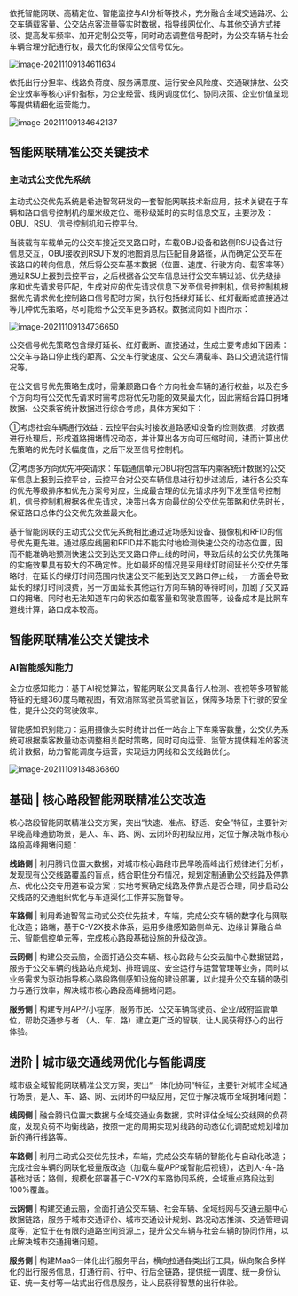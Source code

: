依托智能网联、高精定位、智能监控与AI分析等技术，充分融合全域交通路况、公交车辆载客量、公交站点客流量等实时数据，指导线网优化、与其他交通方式接驳、提高发车频率、加开定制公交等，同时动态调整信号配时，为公交车辆与社会车辆合理分配通行权，最大化的保障公交信号优先。

![image-20211109134611634](https://gitee.com/er-huomeng/l-img/raw/master/image-20211109134611634.png)

依托出行分担率、线路负荷度、服务满意度、运行安全风险度、交通碳排放、公交企业效率等核心评价指标，为企业经营、线网调度优化、协同决策、企业价值呈现等提供精细化运营能力。

![image-20211109134642137](https://gitee.com/er-huomeng/l-img/raw/master/image-20211109134642137.png)

## 智能网联精准公交关键技术

### 主动式公交优先系统

主动式公交优先系统是希迪智驾研发的一套智能网联技术新应用，技术关键在于车辆和路口信号控制机的厘米级定位、毫秒级延时的实时信息交互，主要涉及：OBU、RSU、信号控制机和云控平台。

当装载有车载单元的公交车接近交叉路口时，车载OBU设备和路侧RSU设备进行信息交互，OBU接收到RSU下发的地图消息后匹配自身路径，从而确定公交车在该路口的转向信息，然后将公交车基本数据（位置、速度、行驶方向、载客率等）通过RSU上报到云控平台，之后根据各公交车信息进行公交车辆过滤、优先级排序和优先请求号匹配，生成对应的优先请求信息下发至信号控制机，信号控制机根据优先请求优化控制路口信号配时方案，执行包括绿灯延长、红灯截断或直接通过等几种优先策略，尽可能给予公交车更多路权。数据流向如下图所示：

![image-20211109134736650](https://gitee.com/er-huomeng/l-img/raw/master/image-20211109134736650.png)

公交信号优先策略包含绿灯延长、红灯截断、直接通过，生成主要考虑如下因素：公交车与路口停止线的距离、公交车行驶速度、公交车满载率、路口交通流运行情况等。

在公交信号优先策略生成时，需兼顾路口各个方向社会车辆的通行权益，以及在多个方向均有公交优先请求时需考虑将优先功能的效果最大化，因此需结合路口拥堵数据、公交乘客统计数据进行综合考虑，具体方案如下：

①考虑社会车辆通行效益：云控平台实时接收道路感知设备的检测数据，对数据进行处理后，形成道路拥堵情况动态，并计算出各方向可压缩时间，进而计算出优先策略的优先时长幅度值，之后下发至信号控制机。

②考虑多方向优先冲突请求：车载通信单元OBU将包含车内乘客统计数据的公交车信息上报到云控平台，云控平台对公交车辆信息进行初步过滤后，进行各公交车的优先等级排序和优先方案号对应，生成最合理的优先请求序列下发至信号控制机，信号控制机根据各优先请求，决策出各方向最优的公交优先策略和优先时长，保证路口总体的公交优先效益最大化。

基于智能网联的主动式公交优先系统相比通过近场感知设备、摄像机和RFID的信号优先更先进。通过感应线圈和RFID并不能实时地检测快速公交的动态位置，因而不能准确地预测快速公交到达交叉路口停止线的时间，导致后续的公交优先策略的实施效果具有较大的不确定性。比如最坏的情况是采用绿灯时间延长公交优先策略时，在延长的绿灯时间范围内快速公交不能到达交叉路口停止线，一方面会导致延长的绿灯时间浪费，另一方面延长其他运行方向车辆的等待时间，加剧了交叉路口的拥堵。同时也无法知道车内的状态如载客量和驾驶意图等，设备成本是比照车道线计算，路口成本较高。

## 智能网联精准公交关键技术

### AI智能感知能力

全方位感知能力：基于AI视觉算法，智能网联公交具备行人检测、夜视等多项智能特征的无缝360度鸟瞰视图，有效消除驾驶员驾驶盲区，保障多场景下行驶的安全性，提升公交的驾驶效率。

智能感知识别能力：运用摄像头实时统计出任一站台上下车乘客数量，公交优先系统可根据乘客数量动态调整相关配时策略，同时可向运营、监管方提供精准的客流统计数据，助力智能调度与运营，实现运力网线和公交线路优化。

![image-20211109134836860](https://gitee.com/er-huomeng/l-img/raw/master/image-20211109134836860.png)

## 基础 | 核心路段智能网联精准公交改造

核心路段智能网联精准公交方案，突出“快速、准点、舒适、安全”特征，主要针对早晚高峰通勤场景，是人、车、路、网、云闭环的初级应用，定位于解决城市核心路段高峰拥堵问题：

**线路侧** | 利用腾讯位置大数据，对城市核心路段市民早晚高峰出行规律进行分析，发现现有公交线路覆盖的盲点，结合职住分布情况，规划定制通勤公交线路及停靠点、优化公交专用道布设方案；实地考察确定线路及停靠点是否合理，同步启动公交线路的交通组织优化与车道渠化工作并实施督导。

**车路侧** | 利用希迪智驾主动式公交优先技术，车端，完成公交车辆的数字化与网联化改造；路端，基于C-V2X技术体系，运用多维感知路侧单元、边缘计算融合单元、智能信控单元等，完成核心路段基础设施的升级改造。

**云网侧** | 构建公交云脑，全面打通公交车辆、核心路段与公交云脑中心数据链路，服务于公交车辆的线路站点规划、排班调度、安全运行与运营管理等业务，同时以业务需求为驱动指导核心路段路侧感知设施的建设部署，以此提升公交车辆的吸引力与通行效率，解决城市核心路段高峰拥堵问题。

**服务侧** | 构建专用APP/小程序，服务市民、公交车辆驾驶员、企业/政府监管单位，帮助交通参与者 （人、车、路）建立更广泛的智联，让人民获得舒心的出行体验。

## 进阶 | 城市级交通线网优化与智能调度

城市级全域智能网联精准公交方案，突出“一体化协同”特征，主要针对城市全域通行场景，是人、车、路、网、云闭环的中级应用，定位于解决城市全域拥堵问题：

**线网侧** | 融合腾讯位置大数据与全域交通业务数据，实时评估全域公交线网的负荷度，发现负荷不均衡线路，按照一定的周期实现对线路的动态优化调配或规划增加新的通行线路等。

**车路侧** | 利用主动式公交优先技术，车端，完成公交车辆的智能化与自动化改造；完成社会车辆的网联化轻量版改造（加载车载APP或智能后视镜），达到人-车-路基础对话；路侧，规模化部署基于C-V2X的车路协同系统，全域重点路段达到100%覆盖。

**云网侧** | 构建交通云脑，全面打通公交车辆、社会车辆、全域线网与交通云脑中心数据链路，服务于城市交通评价、城市交通设计规划、路况动态推演、交通管理调度等，定位于在有限的道路空间资源上，提升公交车辆与社会车辆的协同作用，以此解决城市交通拥堵问题。

**服务侧** | 构建MaaS一体化出行服务平台，横向拉通各类出行工具，纵向聚合多样化的出行服务信息，打通行前、行中、行后全链路，提供统一调度、统一身份认证、统一支付等一站式出行信息服务，让人民获得智慧的出行体验。